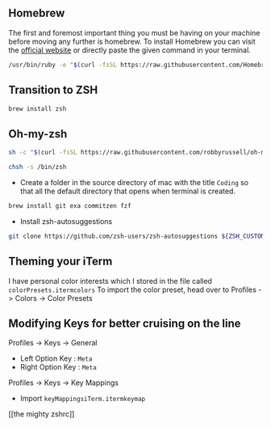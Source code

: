 ## Homebrew
The first and foremost important thing you must be having on your machine before moving any further is homebrew. To install Homebrew you can visit the [official website](http://brew.sh/) or directly paste the given command in your terminal.

```zsh
/usr/bin/ruby -e "$(curl -fsSL https://raw.githubusercontent.com/Homebrew/install/master/install)"
```

## Transition to ZSH
```zsh
brew install zsh
```

## Oh-my-zsh
```zsh
sh -c "$(curl -fsSL https://raw.githubusercontent.com/robbyrussell/oh-my-zsh/master/tools/install.sh)"
```

```zsh
chsh -s /bin/zsh
```
- Create a folder in the source directory of mac with the title `Coding` so that all the default directory that opens when terminal is created.
```zsh
brew install git exa commitzen fzf
```
- Install zsh-autosuggestions
```zsh
git clone https://github.com/zsh-users/zsh-autosuggestions ${ZSH_CUSTOM:-~/.oh-my-zsh/custom}/plugins/zsh-autosuggestions
```
## Theming your iTerm

I have personal color interests which I stored in the file called `colorPresets.itermcolors`
To import the color preset, head over to Profiles -> Colors -> Color Presets

## Modifying Keys for better cruising on the line

Profiles -> Keys -> General
- Left Option Key : `Meta`
- Right Option Key : `Meta`

Profiles -> Keys -> Key Mappings
- Import `keyMappingsiTerm.itermkeymap`

[[the mighty zshrc]]



